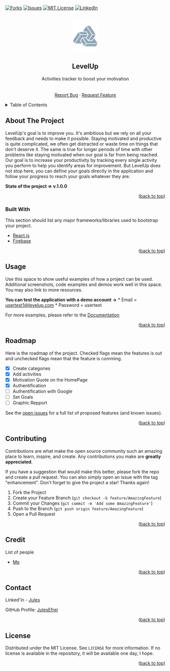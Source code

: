 <div id="top"></div>

<!-- [![Contributors][contributors-shield]][contributors-url] -->
<!-- [![Stargazers][stars-shield]][stars-url] -->
[![Forks][forks-shield]][forks-url]
[![Issues][issues-shield]][issues-url]
[![MIT License][license-shield]][license-url]
[![LinkedIn][linkedin-shield]][linkedin-url]



<!-- PROJECT LOGO -->
<br />
<div align="center">
  
  <img src="assets/logo.png" alt="Logo" width="80" height="100" />
  <!-- https://drive.google.com/uc?export=view&id=      => Google drive Link -->

  <h2 align="center">LevelUp</h2>

  <p align="center">
    Activities tracker to boost your motivation
    <br />
    <!-- <a href="https://github.com/JulesEfrei/LevelUp"><strong>Explore the docs</strong></a> -->
    <br />
    <br />
    <!-- <a href="https://github.com/JulesEfrei/LevelUp">View Demo</a>
    · -->
    <a href="https://github.com/JulesEfrei/LevelUp/issues">Report Bug</a>
    ·
    <a href="https://github.com/JulesEfrei/LevelUp/pulls">Request Feature</a>
  </p>
</div>



<!-- TABLE OF CONTENTS -->
<details>
  <summary>Table of Contents</summary>
  <ol>
    <li>
      <a href="#about-the-project">About The Project</a>
      <ul>
        <li><a href="#built-with">Built With</a></li>
      </ul>
    </li>
    <!-- <li>
      <a href="#getting-started">Getting Started</a>
      <ul>
        <li><a href="#installation">Installation</a></li>
      </ul>
    </li> -->
    <li><a href="#usage">Usage</a></li>
    <li><a href="#roadmap">Roadmap / Features</a></li>
    <li><a href="#contributing">Contributing</a></li>
    <li><a href="#license">License</a></li>
    <li><a href="#contact">Contact</a></li>
    <li><a href="#credit">Credit</a></li>
  </ol>
</details>



<!-- ABOUT THE PROJECT -->
## About The Project

LevelUp's goal is to improve you. It's ambitious but we rely on all your feedback and needs to make it possible. Staying motivated and productive is quite complicated, we often get distracted or waste time on things that don't deserve it. The same is true for longer periods of time with other problems like staying motivated when our goal is far from being reached. Our goal is to increase your productivity by tracking every single activity you perform to help you identify areas for improvement. But LevelUp does not stop here, you can define your goals directly in the application and follow your progress to reach your goals whatever they are.


**State of the project => v.1.0.0**


<p align="right">(<a href="#top">back to top</a>)</p>



### Built With

This section should list any major frameworks/libraries used to bootstrap your project.

* [React.js](https://reactjs.org/)
* [Firebase](https://firebase.google.com)

<p align="right">(<a href="#top">back to top</a>)</p>



<!-- GETTING STARTED -->
<!-- ## Getting Started

This is an example of how you may give instructions on setting up your project locally.
To get a local copy up and running follow these simple example steps. -->


<!-- ### Installation

1. Get a free API Key at [LevelUp.com](http://level-up-skills.netlify.app/)
2. Clone the repo
   ```sh
   git clone https://github.com/JulesEfrei/LevelUp.git
   ```
3. Install NPM packages
   ```sh
   npm install
   ```
4. Enter your API in `config.js`
   ```js
   const API_KEY = 'ENTER YOUR API';
   ```

<p align="right">(<a href="#top">back to top</a>)</p> -->



<!-- USAGE EXAMPLES -->
## Usage

Use this space to show useful examples of how a project can be used. Additional screenshots, code examples and demos work well in this space. You may also link to more resources.

**You can test the application with a demo account ->**
    * Email = usertest1@levelup.com
    * Password = usertest



For more examples, please refer to the [Documentation](https://example.com)

<p align="right">(<a href="#top">back to top</a>)</p>



<!-- ROADMAP -->
## Roadmap

Here is the roadmap of the project. Checked flags mean the features is out and unchecked flags mean that the feature is comming.

- [x] Create categories
- [x] Add activities
- [x] Motivation Quote on the HomePage
- [x] Authentification
- [ ] Authentification with Google
- [ ] Set Goals
- [ ] Graphic Repport

See the [open issues](https://github.com/JulesEfrei/LevelUp/issues) for a full list of proposed features (and known issues).

<p align="right">(<a href="#top">back to top</a>)</p>



<!-- CONTRIBUTING -->
## Contributing

Contributions are what make the open source community such an amazing place to learn, inspire, and create. Any contributions you make are **greatly appreciated**.

If you have a suggestion that would make this better, please fork the repo and create a pull request. You can also simply open an issue with the tag "enhancement".
Don't forget to give the project a star! Thanks again!

1. Fork the Project
2. Create your Feature Branch (`git checkout -b feature/AmazingFeature`)
3. Commit your Changes (`git commit -m 'Add some AmazingFeature'`)
4. Push to the Branch (`git push origin feature/AmazingFeature`)
5. Open a Pull Request

<p align="right">(<a href="#top">back to top</a>)</p>



<!-- Credit -->
## Credit

List of people

* [Me](https://github.com/JulesEfrei)

<p align="right">(<a href="#top">back to top</a>)</p>



<!-- CONTACT -->
## Contact

Linked'in - [Jules](https://www.linkedin.com/in/jules-bruzeau/)

GitHub Profile: [JulesEfrei](https://github.com/JulesEfrei/)

<p align="right">(<a href="#top">back to top</a>)</p>



<!-- LICENSE -->
## License

Distributed under the MIT License. See `LICENSE` for more information. If no license is available in the repository, it will be available one day, I hope.

<p align="right">(<a href="#top">back to top</a>)</p>






<!-- MARKDOWN LINKS & IMAGES -->
<!-- [contributors-shield]: https://img.shields.io/github/contributors/JulesEfrei/LevelUp.svg?style=for-the-badge
[contributors-url]: https://github.com/JulesEfrei/LevelUp/graphs/contributors -->
<!-- [stars-shield]: https://img.shields.io/github/stars/JulesEfrei/LevelUp.svg?style=for-the-badge
[stars-url]: https://github.com/JulesEfrei/LevelUp/stargazers -->
[forks-shield]: https://img.shields.io/github/forks/JulesEfrei/LevelUp.svg?style=for-the-badge
[forks-url]: https://github.com/JulesEfrei/LevelUp/network/members
[issues-shield]: https://img.shields.io/github/issues/JulesEfrei/LevelUp.svg?style=for-the-badge
[issues-url]: https://github.com/JulesEfrei/LevelUp/issues
[license-shield]: https://img.shields.io/github/license/JulesEfrei/LevelUp.svg?style=for-the-badge
[license-url]: https://github.com/JulesEfrei/LevelUp/blob/master/LICENSE
[linkedin-shield]: https://img.shields.io/badge/-LinkedIn-black.svg?style=for-the-badge&logo=linkedin&colorB=555
[linkedin-url]: https://www.linkedin.com/in/jules-bruzeau/